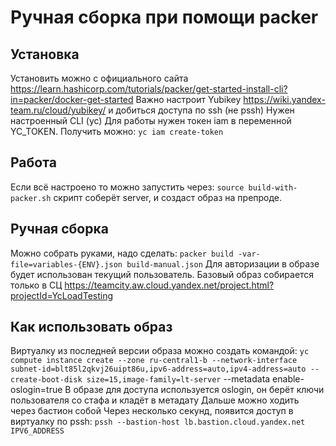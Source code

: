 # Ручная сборка при помощи packer
## Установка
Установить можно с официального сайта https://learn.hashicorp.com/tutorials/packer/get-started-install-cli?in=packer/docker-get-started
Важно настроит Yubikey https://wiki.yandex-team.ru/cloud/yubikey/ и добиться доступа по ssh (не pssh)
Нужен настроенный CLI (yc)
Для работы нужен токен iam в переменной YC_TOKEN. Получить можно:
    `yc iam create-token`

## Работа
Если всё настроено то можно запустить через:
    `source build-with-packer.sh`
скрипт соберёт server, и создаст образ на препроде.
## Ручная сборка
Можно собрать руками, надо сделать:
     `packer build -var-file=variables-{ENV}.json build-manual.json`
Для авторизации в образе будет использован текущий пользователь.
Базовый образ собирается только в СЦ https://teamcity.aw.cloud.yandex.net/project.html?projectId=YcLoadTesting
## Как использовать образ
Виртуалку из последней версии образа можно создать командой:
    `yc compute instance create --zone ru-central1-b --network-interface subnet-id=blt85l2qkvj26uipt86u,ipv6-address=auto,ipv4-address=auto --create-boot-disk size=15,image-family=lt-server` --metadata enable-oslogin=true
В образе для доступа используется oslogin, он берёт ключи пользователя со стафа и кладёт в метадату
Дальше можно ходить через бастион собой
Через несколько секунд, появится доступ в виртуалку по pssh:
    `pssh --bastion-host lb.bastion.cloud.yandex.net IPV6_ADDRESS`
